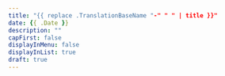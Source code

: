 ```yaml
---
title: "{{ replace .TranslationBaseName "-" " " | title }}"
date: {{ .Date }}
description: ""
capFirst: false
displayInMenu: false
displayInList: true
draft: true
---
```

